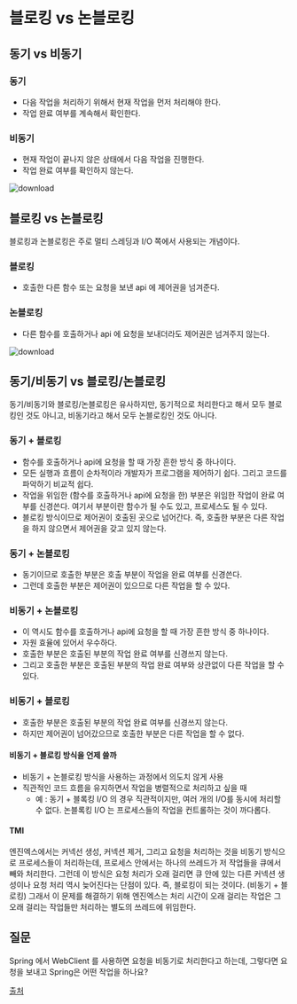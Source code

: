 # 블로킹 vs 논블로킹

## 동기 vs 비동기

### 동기

* 다음 작업을 처리하기 위해서 현재 작업을 먼저 처리해야 한다.
* 작업 완료 여부를 계속해서 확인한다.

### 비동기

* 현재 작업이 끝나지 않은 상태에서 다음 작업을 진행한다.
* 작업 완료 여부를 확인하지 않는다.

![download](https://user-images.githubusercontent.com/48251668/138342870-fa377ee5-100e-4ae0-ba5a-4ed4d68a0104.png)

## 블로킹 vs 논블로킹

블로킹과 논블로킹은 주로 멀티 스레딩과 I/O 쪽에서 사용되는 개념이다.

### 블로킹

* 호출한 다른 함수 또는 요청을 보낸 api 에 제어권을 넘겨준다.

### 논블로킹

* 다른 함수를 호출하거나 api 에 요청을 보내더라도 제어권은 넘겨주지 않는다.

![download](https://user-images.githubusercontent.com/48251668/138343402-1d49550d-46a9-4617-bc6b-40124cb30d6e.png)

## 동기/비동기 vs 블로킹/논블로킹

동기/비동기와 블로킹/논블로킹은 유사하지만, 동기적으로 처리한다고 해서 모두 블로킹인 것도 아니고, 비동기라고 해서 모두 논블로킹인 것도 아니다.

### 동기 + 블로킹

* 함수를 호출하거나 api에 요청을 할 때 가장 흔한 방식 중 하나이다.
* 모든 실행과 흐름이 순차적이라 개발자가 프로그램을 제어하기 쉽다. 그리고 코드를 파악하기 비교적 쉽다.
* 작업을 위임한 (함수를 호출하거나 api에 요청을 한) 부분은 위임한 작업이 완료 여부를 신경쓴다. 여기서 부분이란 함수가 될 수도 있고, 프로세스도 될 수 있다.
* 블로킹 방식이므로 제어권이 호출된 곳으로 넘어간다. 즉, 호출한 부분은 다른 작업을 하지 않으면서 제어권을 갖고 있지 않는다.

### 동기 + 논블로킹

* 동기이므로 호출한 부분은 호출 부분이 작업을 완료 여부를 신경쓴다.
* 그런데 호출한 부분은 제어권이 있으므로 다른 작업을 할 수 있다.

### 비동기 + 논블로킹

* 이 역시도 함수를 호출하거나 api에 요청을 할 때 가장 흔한 방식 중 하나이다.
* 자원 효율에 있어서 우수하다.
* 호출한 부분은 호출된 부분의 작업 완료 여부를 신경쓰지 않는다.
* 그리고 호출한 부분은 호출된 부분의 작업 완료 여부와 상관없이 다른 작업을 할 수 있다.

### 비동기 + 블로킹

* 호출한 부분은 호출된 부분의 작업 완료 여부를 신경쓰지 않는다.
* 하지만 제어권이 넘어갔으므로 호출한 부분은 다른 작업을 할 수 없다.

#### 비동기 + 블로킹 방식을 언제 쓸까
 
* 비동기 + 논블로킹 방식을 사용하는 과정에서 의도치 않게 사용
* 직관적인 코드 흐름을 유지하면서 작업을 병렬적으로 처리하고 싶을 때
  * 예 : 동기 + 블록킹 I/O 의 경우 직관적이지만, 여러 개의 I/O를 동시에 처리할 수 없다. 논블록킹 I/O 는 프로세스들의 작업을 컨트롤하는 것이 까다롭다.

#### TMI
엔진엑스에서는 커넥선 생성, 커넥션 제거, 그리고 요청을 처리하는 것을 비동기 방식으로 프로세스들이 처리하는데, 프로세스 안에서는 하나의 쓰레드가 저 작업들을 큐에서 빼와 처리한다. 그런데 이 방식은 요청 처리가 오래 걸리면 큐 안에 있는 다른 커넥션 생성이나 요청 처리 역시 늦어진다는 단점이 있다. 즉, 블로킹이 되는 것이다. (비동기 + 블로킹) 그래서 이 문제를 해결하기 위해 엔진엑스는 처리 시간이 오래 걸리는 작업은 그 오래 걸리는 작업들만 처리하는 별도의 쓰레드에 위임한다.

## 질문

Spring 에서 WebClient 를 사용하면 요청을 비동기로 처리한다고 하는데, 그렇다면 요청을 보내고 Spring은 어떤 작업을 하나요?

[출처](https://cotak.tistory.com/136)
